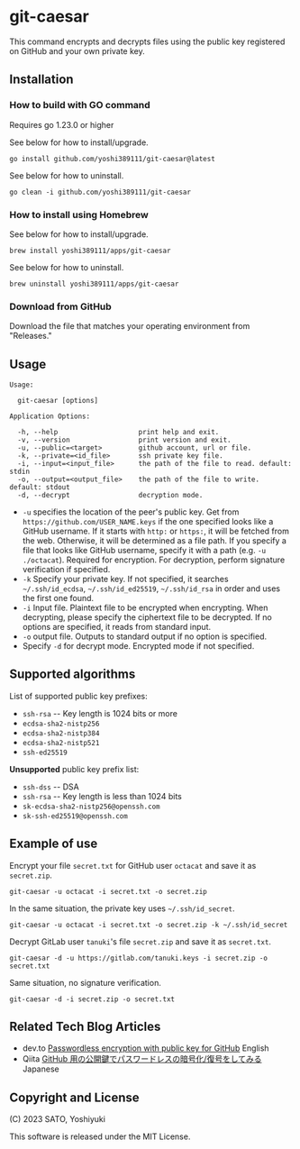 # git-caesar

This command encrypts and decrypts files using the public key registered on GitHub and your own private key.

## Installation

### How to build with GO command

Requires go 1.23.0 or higher

See below for how to install/upgrade.

```
go install github.com/yoshi389111/git-caesar@latest
```

See below for how to uninstall.

```
go clean -i github.com/yoshi389111/git-caesar
```

### How to install using Homebrew

See below for how to install/upgrade.

```
brew install yoshi389111/apps/git-caesar
```

See below for how to uninstall.

```
brew uninstall yoshi389111/apps/git-caesar
```

### Download from GitHub

Download the file that matches your operating environment from "Releases."

## Usage

```
Usage:

  git-caesar [options]

Application Options:

  -h, --help                    print help and exit.
  -v, --version                 print version and exit.
  -u, --public=<target>         github account, url or file.
  -k, --private=<id_file>       ssh private key file.
  -i, --input=<input_file>      the path of the file to read. default: stdin
  -o, --output=<output_file>    the path of the file to write. default: stdout
  -d, --decrypt                 decryption mode.
```

* `-u` specifies the location of the peer's public key. Get from `https://github.com/USER_NAME.keys` if the one specified looks like a GitHub username. If it starts with `http:` or `https:`, it will be fetched from the web. Otherwise, it will be determined as a file path. If you specify a file that looks like GitHub username, specify it with a path (e.g. `-u ./octacat`). Required for encryption. For decryption, perform signature verification if specified.
* `-k` Specify your private key. If not specified, it searches `~/.ssh/id_ecdsa`, `~/.ssh/id_ed25519`, `~/.ssh/id_rsa` in order and uses the first one found.
* `-i` Input file. Plaintext file to be encrypted when encrypting. When decrypting, please specify the ciphertext file to be decrypted. If no options are specified, it reads from standard input.
* `-o` output file. Outputs to standard output if no option is specified.
* Specify `-d` for decrypt mode. Encrypted mode if not specified.

## Supported algorithms

List of supported public key prefixes:

* `ssh-rsa` -- Key length is 1024 bits or more
* `ecdsa-sha2-nistp256`
* `ecdsa-sha2-nistp384`
* `ecdsa-sha2-nistp521`
* `ssh-ed25519`

**Unsupported** public key prefix list:

* `ssh-dss` -- DSA
* `ssh-rsa` -- Key length is less than 1024 bits
* `sk-ecdsa-sha2-nistp256@openssh.com`
* `sk-ssh-ed25519@openssh.com`

## Example of use

Encrypt your file `secret.txt` for GitHub user `octacat` and save it as `secret.zip`.

```
git-caesar -u octacat -i secret.txt -o secret.zip
```

In the same situation, the private key uses `~/.ssh/id_secret`.

```
git-caesar -u octacat -i secret.txt -o secret.zip -k ~/.ssh/id_secret
```

Decrypt GitLab user `tanuki`'s file `secret.zip` and save it as `secret.txt`.

```
git-caesar -d -u https://gitlab.com/tanuki.keys -i secret.zip -o secret.txt
```

Same situation, no signature verification.

```
git-caesar -d -i secret.zip -o secret.txt
```

## Related Tech Blog Articles

* dev.to [Passwordless encryption with public key for GitHub](https://dev.to/yoshi389111/passwordless-encryption-with-public-key-for-github-kb6) English
* Qiita [GitHub 用の公開鍵でパスワードレスの暗号化/復号をしてみる
](https://qiita.com/yoshi389111/items/238908e1933a8a4018c6) Japanese

## Copyright and License

(C) 2023 SATO, Yoshiyuki

This software is released under the MIT License.
